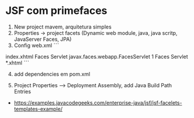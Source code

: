 # JSF com primefaces

 1. New project mavem,  arquitetura simples
 2.  Properties ->  project facets (Dynamic web module, java, java scritp, JavaServer Faces, JPA)
 3. Config web.xml 
  ˋˋˋ
   <welcome-file-list>
   	<welcome-file>index.xhtml</welcome-file>
   </welcome-file-list>
   <servlet>
     <servlet-name>Faces Servlet</servlet-name>
     <servlet-class>javax.faces.webapp.FacesServlet</servlet-class>
     <load-on-startup>1</load-on-startup>
   </servlet>
   <servlet-mapping>
     <servlet-name>Faces Servlet</servlet-name>
     <url-pattern>*.xhtml</url-pattern>
   </servlet-mapping>
  ˋˋˋ
  
 4.  add dependencies em pom.xml
 
 5. Project Properties --> Deployment Assembly, add Java Build Path Entries
 
 * https://examples.javacodegeeks.com/enterprise-java/jsf/jsf-facelets-templates-example/